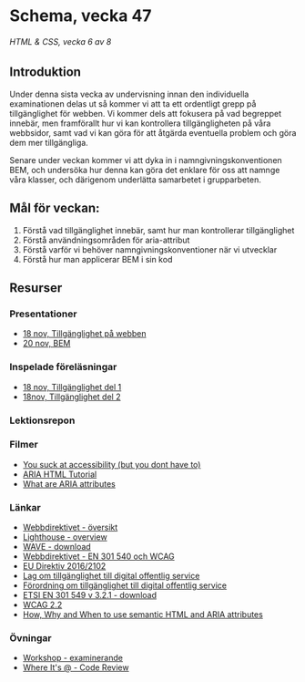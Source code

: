 # Schema, vecka 47
###### HTML & CSS, vecka 6 av 8

## Introduktion

Under denna sista vecka av undervisning innan den individuella examinationen delas ut så kommer vi att ta ett ordentligt grepp på tillgänglighet för webben. Vi kommer dels att fokusera på vad begreppet innebär, men framförallt hur vi kan kontrollera tillgängligheten på våra webbsidor, samt vad vi kan göra för att åtgärda eventuella problem och göra dem mer tillgängliga.

Senare under veckan kommer vi att dyka in i namngivningskonventionen BEM, och undersöka hur denna kan göra det enklare för oss att namnge våra klasser, och därigenom underlätta samarbetet i grupparbeten.

## Mål för veckan:
1. Förstå vad tillgänglighet innebär, samt hur man kontrollerar tillgänglighet
2. Förstå användningsområden för aria-attribut
3. Förstå varför vi behöver namngivningskonventioner när vi utvecklar
4. Förstå hur man applicerar BEM i sin kod


## Resurser

### Presentationer
* [18 nov, Tillgänglighet på webben](https://docs.google.com/presentation/d/1zMcBNJdkG6_VlMgg_S8kIs-4x6Z27YAm/edit?usp=drive_link&ouid=117251319654116712560&rtpof=true&sd=true)
* [20 nov, BEM](https://docs.google.com/presentation/d/1IV6EKydaN0kJaw2sWXneBD_WawYHuLrz/edit?usp=sharing&ouid=117251319654116712560&rtpof=true&sd=true)

### Inspelade föreläsningar
* [18 nov, Tillgänglighet del 1](https://funet.sharepoint.com/:v:/s/FrontendutvecklareYH-Fe24Karlstad-Arvika/EV5gPUGyLRVDsg0oMHDxoKcBoo3Q7UxvFHqh0XWBD-RK0w?e=3tWOBf)
* [18nov, Tillgänglighet del 2](https://funet.sharepoint.com/:v:/s/FrontendutvecklareYH-Fe24Karlstad-Arvika/ERQP0cRkP6dAjBVghwm4b_YBCrvTbmtB01FtK7SifBO4Ew?e=DYY9bz)


### Lektionsrepon


### Filmer
* [You suck at accessibility (but you dont have to)](https://www.youtube.com/watch?v=1A6SrPwmGpg)
* [ARIA HTML Tutorial](https://www.youtube.com/watch?v=0hqhAIjE_8I)
* [What are ARIA attributes](https://www.youtube.com/watch?v=38JDscMbB4I)

  
### Länkar
* [Webbdirektivet - översikt](https://www.digg.se/webbriktlinjer/lagar-och-krav/dos-lagen-och-diggs-foreskrifter)
* [Lighthouse - overview](https://developer.chrome.com/docs/lighthouse/overview/)
* [WAVE - download](https://chromewebstore.google.com/detail/wave-evaluation-tool/jbbplnpkjmmeebjpijfedlgcdilocofh)
* [Webbdirektivet - EN 301 540 och WCAG](https://www.digg.se/webbriktlinjer/lagar-och-krav/det-har-ar-en-301-549-och-wcag)
* [EU Direktiv 2016/2102](https://eur-lex.europa.eu/legal-content/SV/TXT/?uri=CELEX%3A32016L2102)
* [Lag om tillgänglighet till digital offentlig service](https://www.svenskforfattningssamling.se/doc/20181937.html)
* [Förordning om tillgänglighet till digital offentlig service](https://www.svenskforfattningssamling.se/doc/20181938.html)
* [ETSI EN 301 549 v 3.2.1 - download](https://www.etsi.org/standards/get-standards#page=1&search=ETSI%20EN%20301%20549%20V3.2.1&title=1&etsiNumber=1&content=0&version=1&onApproval=1&published=1&withdrawn=1&historical=0&isCurrent=1&superseded=1&startDate=1988-01-15&endDate=2022-01-31&harmonized=0&keyword=&TB=&stdType=&frequency=&mandate=&collection=&sort=1)
* [WCAG 2.2](https://www.w3.org/TR/WCAG22/)
* [How, Why and When to use semantic HTML and ARIA attributes](https://css-tricks.com/why-how-and-when-to-use-semantic-html-and-aria/)


### Övningar
* [Workshop - examinerande](https://github.com/fu-html-css-fe24/exercise-accessibility-workshop/tree/main)
* [Where It's @ - Code Review](https://github.com/fu-html-css-fe24/exercise-html-BEM)





